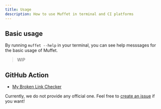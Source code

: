 ```yaml
---
title: Usage
description: How to use Muffet in terminal and CI platforms
---
```


## Basic usage

By running `muffet --help` in your terminal, you can see help messsages for the basic usage of Muffet.

> WIP

## GitHub Action

- [My Broken Link Checker](https://github.com/ruzickap/action-my-broken-link-checker)

Currently, we do not provide any official one. Feel free to [create an issue](https://github.com/raviqqe/muffet/issues) if you want!
